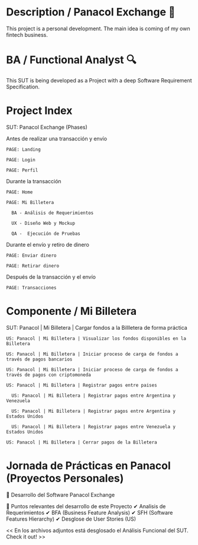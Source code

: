 # Description / Panacol Exchange 💸  

This project is a personal development. The main idea is coming of my own fintech business.

# BA / Functional Analyst 🔍

This SUT is being developed as a Project  with a deep Software Requirement Specification.

# Project Index

SUT: Panacol Exchange (Phases)

  Antes de realizar una transacción y envío

    PAGE: Landing

    PAGE: Login

    PAGE: Perfil

  Durante la transacción

    PAGE: Home

    PAGE: Mi Billetera

      BA - Análisis de Requerimientos

      UX - Diseño Web y Mockup

      QA -  Ejecución de Pruebas

  Durante el envío y retiro de dinero

    PAGE: Enviar dinero

    PAGE: Retirar dinero

  Después de la transacción y el envío

    PAGE: Transacciones


# Componente / Mi Billetera


SUT: Panacol | Mi Billetera | Cargar fondos a la Billletera de forma práctica

    US: Panacol | Mi Billetera | Visualizar los fondos disponibles en la Billetera 

    US: Panacol | Mi Billetera | Iniciar proceso de carga de fondos a través de pagos bancarios

    US: Panacol | Mi Billetera | Iniciar proceso de carga de fondos a través de pagos con criptomoneda 

    US: Panacol | Mi Billetera | Registrar pagos entre paises

      US: Panacol | Mi Billetera | Registrar pagos entre Argentina y Venezuela

      US: Panacol | Mi Billetera | Registrar pagos entre Argentina y Estados Unidos

      US: Panacol | Mi Billetera | Registrar pagos entre Venezuela y  Estados Unidos

    US: Panacol | Mi Billetera | Cerrar pagos de la Billetera

 
      
      
# Jornada de Prácticas en Panacol (Proyectos Personales)
🔵  Desarrollo del Software Panacol Exchange 

🔰 Puntos relevantes del desarrollo de este Proyecto 
  ✔ Analisis de Requerimientos 
    ✔ BFA (Business Feature Analysis)
      ✔ SFH  (Software Features Hierarchy)
         ✔ Desglose de User Stories (US)
         
      
<< En los archivos adjuntos está desglosado el Análisis Funcional del SUT. Check it out! >>
